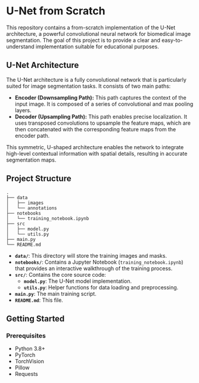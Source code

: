 # U-Net from Scratch

This repository contains a from-scratch implementation of the U-Net architecture, a powerful convolutional neural network for biomedical image segmentation. The goal of this project is to provide a clear and easy-to-understand implementation suitable for educational purposes.


## U-Net Architecture

The U-Net architecture is a fully convolutional network that is particularly suited for image segmentation tasks. It consists of two main paths:

- **Encoder (Downsampling Path):** This path captures the context of the input image. It is composed of a series of convolutional and max pooling layers.
- **Decoder (Upsampling Path):** This path enables precise localization. It uses transposed convolutions to upsample the feature maps, which are then concatenated with the corresponding feature maps from the encoder path.

This symmetric, U-shaped architecture enables the network to integrate high-level contextual information with spatial details, resulting in accurate segmentation maps.



## Project Structure

```
. 
├── data
│   ├── images
│   └── annotations
├── notebooks
│   └── training_notebook.ipynb
├── src
│   ├── model.py
│   └── utils.py
├── main.py
└── README.md
```

- **`data/`**: This directory will store the training images and masks.
- **`notebooks/`**: Contains a Jupyter Notebook (`training_notebook.ipynb`) that provides an interactive walkthrough of the training process.
- **`src/`**: Contains the core source code:
    - **`model.py`**: The U-Net model implementation.
    - **`utils.py`**: Helper functions for data loading and preprocessing.
- **`main.py`**: The main training script.
- **`README.md`**: This file.

## Getting Started

### Prerequisites

- Python 3.8+
- PyTorch
- TorchVision
- Pillow
- Requests
